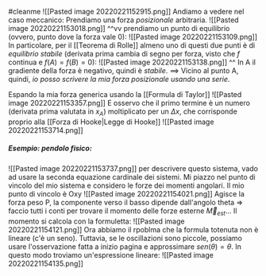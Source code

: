 #cleanme
![[Pasted image 20220221152915.png]]
Andiamo a vedere nel caso meccanico: Prendiamo una forza _posizionale_ arbitraria.
![[Pasted image 20220221153018.png]]
^^vv prendiamo un punto di equilibrio (ovvero, punto dove la forza vale 0):
![[Pasted image 20220221153109.png]]
In particolare, per il [[Teorema di Rolle]] almeno uno di questi due punti è di _equilibrio stabile_ (derivata prima cambia di segno per forza, visto che $f$ continua e $f(A) = f(B) = 0$):
![[Pasted image 20220221153138.png]]
^^ In A il gradiente della forza è negativo, quindi è _stabile_. ==> Vicino al punto A, quindi, 
_io posso scrivere la mia forza posizionale usando una serie_. 

Espando la mia forza generica usando la [[Formula di Taylor]]
![[Pasted image 20220221153357.png]]
E osservo che il primo termine è un numero (derivata prima valutata in $x_A$) moltiplicato per un $\Delta x$, che corrisponde proprio alla [[Forza di Hooke|Legge di Hooke]]
![[Pasted image 20220221153714.png]]

##### Esempio: pendolo fisico:
![[Pasted image 20220221153737.png]]
per descrivere questo sistema, vado ad usare la seconda equazione cardinale dei sistemi. Mi piazzo nel punto di vincolo del mio sistema e considero le forze dei momenti angolari. Il mio punto di vincolo è Oxy
![[Pasted image 20220221154021.png]]
Agisce la forza peso P, la componente verso il basso dipende dall'angolo theta => faccio tutti i conti per trovare il momento delle forze esterne $\vec M_{est}$... Il momento si calcola con la formuletta:
![[Pasted image 20220221154121.png]]
Ora abbiamo il rpoblma che la formula totenuta non è lineare (c'è un seno). Tuttavia, se le oscillazioni sono piccole, possiamo usare l'osservazione fatta a inizio pagina e approssimare $sen(\theta) = \theta$. In questo modo troviamo un'espressione lineare:
![[Pasted image 20220221154135.png]]
